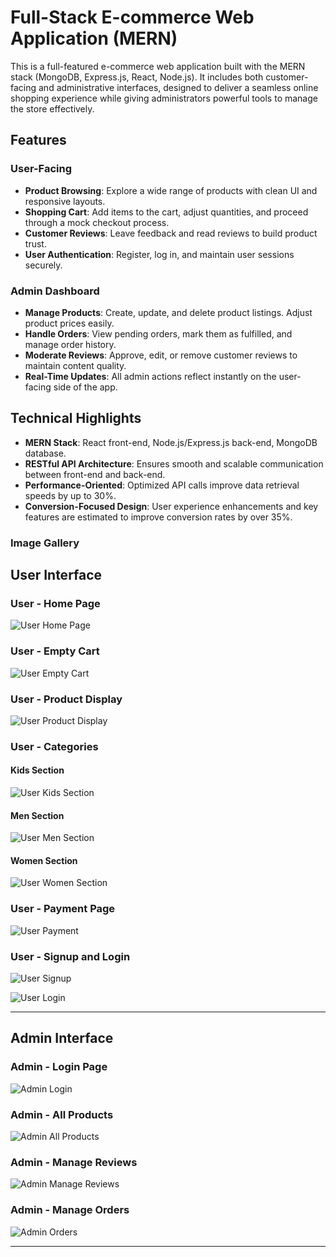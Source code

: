 # Full-Stack E-commerce Web Application (MERN)

This is a full-featured e-commerce web application built with the MERN stack (MongoDB, Express.js, React, Node.js). It includes both customer-facing and administrative interfaces, designed to deliver a seamless online shopping experience while giving administrators powerful tools to manage the store effectively.

## Features

### User-Facing

- **Product Browsing**: Explore a wide range of products with clean UI and responsive layouts.
- **Shopping Cart**: Add items to the cart, adjust quantities, and proceed through a mock checkout process.
- **Customer Reviews**: Leave feedback and read reviews to build product trust.
- **User Authentication**: Register, log in, and maintain user sessions securely.

### Admin Dashboard

- **Manage Products**: Create, update, and delete product listings. Adjust product prices easily.
- **Handle Orders**: View pending orders, mark them as fulfilled, and manage order history.
- **Moderate Reviews**: Approve, edit, or remove customer reviews to maintain content quality.
- **Real-Time Updates**: All admin actions reflect instantly on the user-facing side of the app.

## Technical Highlights

- **MERN Stack**: React front-end, Node.js/Express.js back-end, MongoDB database.
- **RESTful API Architecture**: Ensures smooth and scalable communication between front-end and back-end.
- **Performance-Oriented**: Optimized API calls improve data retrieval speeds by up to 30%.
- **Conversion-Focused Design**: User experience enhancements and key features are estimated to improve conversion rates by over 35%.

### Image Gallery


## User Interface

### User - Home Page

![User Home Page](https://github.com/aancyl/E-Commerce-Webiste-MERN-Stack/blob/fecda60065c944bb9aa9ba932f8add18c7bfd2b7/Uesr-Home-Page.png)

### User - Empty Cart

![User Empty Cart](https://github.com/aancyl/E-Commerce-Webiste-MERN-Stack/blob/fecda60065c944bb9aa9ba932f8add18c7bfd2b7/User-Empty-Cart.png)

### User - Product Display

![User Product Display](https://github.com/aancyl/E-Commerce-Webiste-MERN-Stack/blob/fecda60065c944bb9aa9ba932f8add18c7bfd2b7/User-Product-Display.png)

### User - Categories

#### Kids Section

![User Kids Section](https://github.com/aancyl/E-Commerce-Webiste-MERN-Stack/blob/fecda60065c944bb9aa9ba932f8add18c7bfd2b7/User-Kids.png)

#### Men Section

![User Men Section](https://github.com/aancyl/E-Commerce-Webiste-MERN-Stack/blob/fecda60065c944bb9aa9ba932f8add18c7bfd2b7/User-Men.png)

#### Women Section

![User Women Section](https://github.com/aancyl/E-Commerce-Webiste-MERN-Stack/blob/fecda60065c944bb9aa9ba932f8add18c7bfd2b7/User-Women.png)

### User - Payment Page

![User Payment](https://github.com/aancyl/E-Commerce-Webiste-MERN-Stack/blob/fecda60065c944bb9aa9ba932f8add18c7bfd2b7/User-Payment.png)

### User - Signup and Login

![User Signup](https://github.com/aancyl/E-Commerce-Webiste-MERN-Stack/blob/fecda60065c944bb9aa9ba932f8add18c7bfd2b7/User-Sighnup.png)

![User Login](https://github.com/aancyl/E-Commerce-Webiste-MERN-Stack/blob/fecda60065c944bb9aa9ba932f8add18c7bfd2b7/User-login.png)

---
## Admin Interface

### Admin - Login Page

![Admin Login](https://github.com/aancyl/E-Commerce-Webiste-MERN-Stack/blob/043e7a3a9de79e87d1c7dfff16538bb96a535bdf/Admin-Login.png)

### Admin - All Products


![Admin All Products](https://github.com/aancyl/E-Commerce-Webiste-MERN-Stack/blob/043e7a3a9de79e87d1c7dfff16538bb96a535bdf/Admin-All-Products.png)

### Admin - Manage Reviews

![Admin Manage Reviews](https://github.com/aancyl/E-Commerce-Webiste-MERN-Stack/blob/043e7a3a9de79e87d1c7dfff16538bb96a535bdf/Admin-Manage-Riviews.png)

### Admin - Manage Orders

![Admin Orders](https://github.com/aancyl/E-Commerce-Webiste-MERN-Stack/blob/043e7a3a9de79e87d1c7dfff16538bb96a535bdf/Admin-Orders.png)

---
